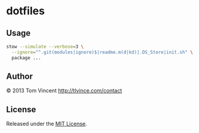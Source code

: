 # dotfiles

## Usage

```bash
stow --simulate --verbose=3 \
  --ignore="^.git(modules|ignore)$|readme.m(d|kd)|.DS_Store|init.sh" \
  package ...
```

## Author

© 2013 Tom Vincent <http://tlvince.com/contact>

## License

Released under the [MIT License](http://tlvince.mit-license.org).
